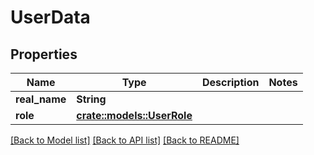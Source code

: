 # UserData

## Properties

Name | Type | Description | Notes
------------ | ------------- | ------------- | -------------
**real_name** | **String** |  | 
**role** | [**crate::models::UserRole**](UserRole.md) |  | 

[[Back to Model list]](../README.md#documentation-for-models) [[Back to API list]](../README.md#documentation-for-api-endpoints) [[Back to README]](../README.md)


